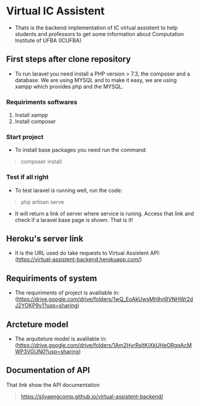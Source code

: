# Virtual IC Assistent
- Thats is the backend implementation of IC virtual assistent to help students and professors to get some information about Computation Institute of UFBA (ICUFBA)

## First steps after clone repository 
- To run laravel you need install a PHP version > 7.3, the composer and a database. We are using MYSQL and to make it easy, we are using xampp which provides php and the MYSQL. 
### Requiriments softwares
1. Install xampp
2. Install composer 

### Start project
- To install base packages you need run the command:
> composer install

### Test if all right
- To test laravel is running well, run the code:
> php artisan serve
- It will return a link of server where service is runing. Access that link and check if a laravel base page is shown. That is it! 

## Heroku's server link
- It is the URL used do take requests to Virtual Assistent API: (https://virtual-assistent-backend.herokuapp.com/)

## Requiriments of system
- The requiriments of project is avalilable in: (https://drive.google.com/drive/folders/1wQ_EoAkUwsMh9vt8VNHWr2dJ2YOKP9y1?usp=sharing)

## Arcteture model 
- The arquiteture model is avalilable in: (https://drive.google.com/drive/folders/1Am2HyrRsltKiXkUHeORgqAcMWP3VGUN0?usp=sharing)

## Documentation of API
That link show the API documentation
> https://silvaengcomp.github.io/virtual-assistent-backend/
